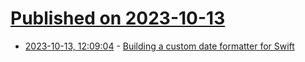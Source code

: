 # [Published on 2023-10-13](index.md)

* [2023-10-13, 12:09:04](https://lobste.rs/s/4vtbrt/building_custom_date_formatter_for_swift) - [Building a custom date formatter for Swift](https://codakuma.com/swift-custom-date-format/)
